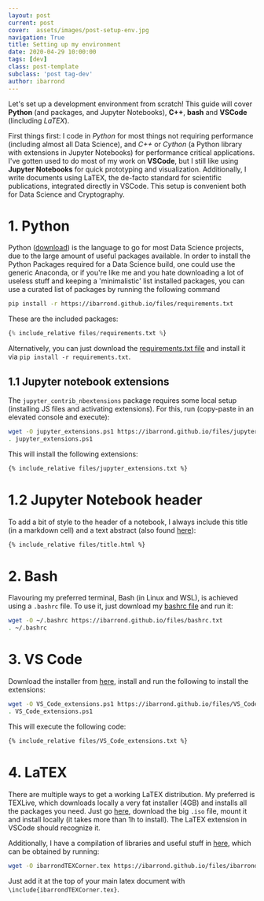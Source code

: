 ```yaml
---
layout: post
current: post
cover:  assets/images/post-setup-env.jpg
navigation: True
title: Setting up my environment
date: 2020-04-29 10:00:00
tags: [dev]
class: post-template
subclass: 'post tag-dev'
author: ibarrond
---
```




Let's set up a development environment from scratch! This guide will cover __Python__ (and packages, and Jupyter Notebooks), __C++__, __bash__ and __VSCode__ (lincluding _LaTEX_).

First things first: I code in _Python_ for most things not requiring performance (including almost all Data Science), and _C++_ or _Cython_ (a Python library with extensions in Jupyter Notebooks) for performance critical applications. I've gotten used to do most of my work on __VSCode__, but I still like using __Jupyter Notebooks__ for quick prototyping and visualization. Additionally, I write documents using LaTEX, the de-facto standard for scientific publications, integrated directly in VSCode. This setup is convenient both for Data Science and Cryptography.



# 1. Python
Python ([download](https://www.python.org/downloads/)) is the language to go for most Data Science projects, due to the large amount of useful packages available. In order to install the Python Packages required for a Data Science build, one could use the generic Anaconda, or if you're like me and you hate downloading a lot of useless stuff and keeping a 'minimalistic' list installed packages, you can use a curated list of packages by running the following command

```bash
pip install -r https://ibarrond.github.io/files/requirements.txt
```

These are the included packages: 

```python
{% include_relative files/requirements.txt %}
```

Alternatively, you can just download the [requirements.txt file](https://ibarrond.github.io/files/requirements.txt) and install it via `pip install -r requirements.txt`.
## 1.1 Jupyter notebook extensions
The `jupyter_contrib_nbextensions` package requires some local setup (installing JS files and activating extensions). For this, run (copy-paste in an elevated console and execute):

```bash
wget -O jupyter_extensions.ps1 https://ibarrond.github.io/files/jupyter_extensions.txt
. jupyter_extensions.ps1
```

This will install the following extensions:

```bash
{% include_relative files/jupyter_extensions.txt %}
```

# 1.2 Jupyter Notebook header
To add a bit of style to the header of a notebook, I always include this title (in a markdown cell) and a text abstract (also found [here](https://ibarrond.github.io/files/title.html)):
```html
{% include_relative files/title.html %}
```

# 2. Bash
Flavouring my preferred terminal, Bash (in Linux and WSL), is achieved using a `.bashrc` file. To use it, just download my [bashrc file](https://ibarrond.github.io/files/.bashrc) and run it:
```bash
wget -O ~/.bashrc https://ibarrond.github.io/files/bashrc.txt
. ~/.bashrc
```

# 3. VS Code
Download the installer from [here](https://code.visualstudio.com/docs/setup/setup-overview), install and run the following to install the extensions:

```bash
wget -O VS_Code_extensions.ps1 https://ibarrond.github.io/files/VS_Code_extensions.txt
. VS_Code_extensions.ps1
```

This will execute the following code:

```bash
{% include_relative files/VS_Code_extensions.txt %}
```

# 4. LaTEX
There are multiple ways to get a working LaTEX distribution. My preferred is TEXLive, which downloads locally a very fat installer (4GB) and installs all the packages you need. Just go [here](https://www.tug.org/texlive/acquire-iso.html), download the big `.iso` file, mount it and install locally (it takes more than 1h to install). The LaTEX extension in VSCode should recognize it.

Additionally, I have a compilation of libraries and useful stuff in [here](https://ibarrond.github.io/files/ibarrondTEXCorner.tex), which can be obtained by running:

```bash
wget -O ibarrondTEXCorner.tex https://ibarrond.github.io/files/ibarrondTEXCorner.tex
```
Just add it at the top of your main latex document with `\include{ibarrondTEXCorner.tex}`.

